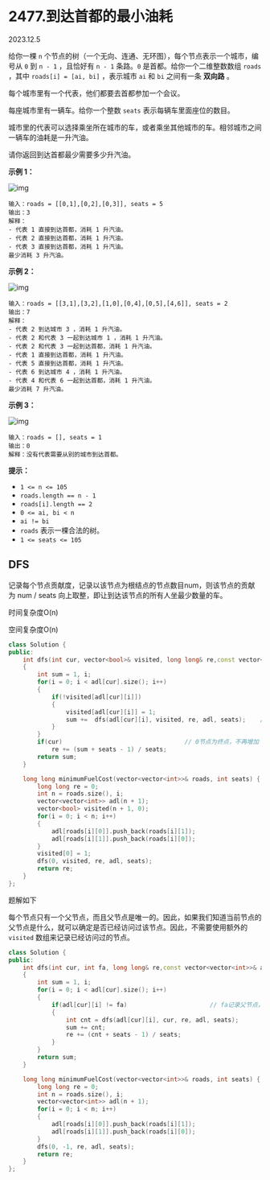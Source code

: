 # 2477.到达首都的最小油耗

2023.12.5

给你一棵 `n` 个节点的树（一个无向、连通、无环图），每个节点表示一个城市，编号从 `0` 到 `n - 1` ，且恰好有 `n - 1` 条路。`0` 是首都。给你一个二维整数数组 `roads` ，其中 `roads[i] = [ai, bi]` ，表示城市 `ai` 和 `bi` 之间有一条 **双向路** 。

每个城市里有一个代表，他们都要去首都参加一个会议。

每座城市里有一辆车。给你一个整数 `seats` 表示每辆车里面座位的数目。

城市里的代表可以选择乘坐所在城市的车，或者乘坐其他城市的车。相邻城市之间一辆车的油耗是一升汽油。

请你返回到达首都最少需要多少升汽油。

**示例 1：**

![img](https://assets.leetcode.com/uploads/2022/09/22/a4c380025e3ff0c379525e96a7d63a3.png)

```
输入：roads = [[0,1],[0,2],[0,3]], seats = 5
输出：3
解释：
- 代表 1 直接到达首都，消耗 1 升汽油。
- 代表 2 直接到达首都，消耗 1 升汽油。
- 代表 3 直接到达首都，消耗 1 升汽油。
最少消耗 3 升汽油。
```

**示例 2：**

![img](https://assets.leetcode.com/uploads/2022/11/16/2.png)

```
输入：roads = [[3,1],[3,2],[1,0],[0,4],[0,5],[4,6]], seats = 2
输出：7
解释：
- 代表 2 到达城市 3 ，消耗 1 升汽油。
- 代表 2 和代表 3 一起到达城市 1 ，消耗 1 升汽油。
- 代表 2 和代表 3 一起到达首都，消耗 1 升汽油。
- 代表 1 直接到达首都，消耗 1 升汽油。
- 代表 5 直接到达首都，消耗 1 升汽油。
- 代表 6 到达城市 4 ，消耗 1 升汽油。
- 代表 4 和代表 6 一起到达首都，消耗 1 升汽油。
最少消耗 7 升汽油。
```

**示例 3：**

![img](https://assets.leetcode.com/uploads/2022/09/27/efcf7f7be6830b8763639cfd01b690a.png)

```
输入：roads = [], seats = 1
输出：0
解释：没有代表需要从别的城市到达首都。
```

**提示：**

- `1 <= n <= 105`
- `roads.length == n - 1`
- `roads[i].length == 2`
- `0 <= ai, bi < n`
- `ai != bi`
- `roads` 表示一棵合法的树。
- `1 <= seats <= 105`



## DFS

记录每个节点贡献度，记录以该节点为根结点的节点数目num，则该节点的贡献为 num / seats 向上取整，即让到达该节点的所有人坐最少数量的车。

时间复杂度O(n)

空间复杂度O(n)

```c++
class Solution {
public:
    int dfs(int cur, vector<bool>& visited, long long& re,const vector<vector<int>>& adl, int seats)
    {
        int sum = 1, i;
        for(i = 0; i < adl[cur].size(); i++)
        {
            if(!visited[adl[cur][i]])
            {
                visited[adl[cur][i]] = 1;
                sum +=  dfs(adl[cur][i], visited, re, adl, seats);    // 记录节点数目
            }
        }
        if(cur)                                  // 0节点为终点，不再增加
            re += (sum + seats - 1) / seats;
        return sum;
    }

    long long minimumFuelCost(vector<vector<int>>& roads, int seats) {
        long long re = 0;
        int n = roads.size(), i;
        vector<vector<int>> adl(n + 1);
        vector<bool> visited(n + 1, 0);
        for(i = 0; i < n; i++)
        {
            adl[roads[i][0]].push_back(roads[i][1]);
            adl[roads[i][1]].push_back(roads[i][0]);
        }
        visited[0] = 1;
        dfs(0, visited, re, adl, seats);
        return re;
    }
};
```

题解如下

每个节点只有一个父节点，而且父节点是唯一的。因此，如果我们知道当前节点的父节点是什么，就可以确定是否已经访问过该节点。因此，不需要使用额外的 `visited` 数组来记录已经访问过的节点。

```c++
class Solution {
public:
    int dfs(int cur, int fa, long long& re,const vector<vector<int>>& adl, int seats)
    {
        int sum = 1, i;
        for(i = 0; i < adl[cur].size(); i++)
        {
            if(adl[cur][i] != fa)                       // fa记录父节点，避免再次访问导致死循环
            {
                int cnt = dfs(adl[cur][i], cur, re, adl, seats);
                sum += cnt;
                re += (cnt + seats - 1) / seats;
            }
        }
        return sum;
    }

    long long minimumFuelCost(vector<vector<int>>& roads, int seats) {
        long long re = 0;
        int n = roads.size(), i;
        vector<vector<int>> adl(n + 1);
        for(i = 0; i < n; i++)
        {
            adl[roads[i][0]].push_back(roads[i][1]);
            adl[roads[i][1]].push_back(roads[i][0]);
        }
        dfs(0, -1, re, adl, seats);
        return re;
    }
};
```

